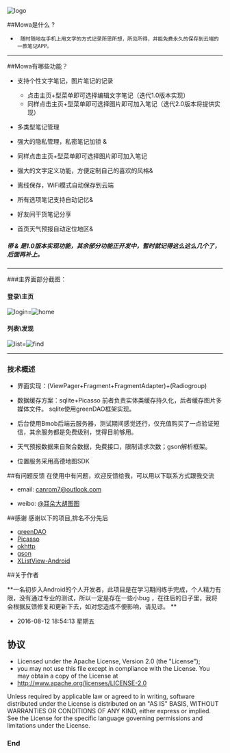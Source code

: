![logo](http://r.photo.store.qq.com/psb?/V11r2x9W13Hapo/lEmP8kslW7eO6EoeS2sDiG6joc52PdlYegWTHNgM9ZQ!/r/dK0AAAAAAAAA "logo")

##Mowa是什么 ?

-      随时随地在手机上用文字的方式记录所思所想，所见所得，并能免费永久的保存到云端的一款笔记APP。


------------



##Mowa有哪些功能？

* 支持个性文字笔记，图片笔记的记录
    *  点击主页+型菜单即可选择编辑文字笔记（迭代1.0版本实现）
    *  同样点击主页+型菜单即可选择图片即可加入笔记（迭代2.0版本将提供实现）

* 多类型笔记管理
 *  强大的隐私管理，私密笔记加锁 &
 *  同样点击主页+型菜单即可选择图片即可加入笔记

* 强大的文字定义功能，方便定制自己的喜欢的风格&

* 离线保存，WiFi模式自动保存到云端

* 所有选项笔记支持自动记忆&

* 好友间干货笔记分享

* 首页天气预报自动定位地区&



##### 带 & 是1.0版本实现功能，其余部分功能正开发中，暂时就记得这么这么几个了，后面再补上。


------------


###主界面部分截图：

#### 登录\主页
![login](http://a3.qpic.cn/psb?/V11r2x9W13Hapo/9Lho5KICGCwOqKTJH9jPgIWLlRlMTC91r6D5EWObChg!/b/dK0AAAAAAAAA&bo=4QCQAQAAAAADB1I!&rf=viewer_4 "login")=![home](http://a3.qpic.cn/psb?/V11r2x9W13Hapo/iLGNNfZwHqvwi194XUJhl9nEgnAeLXJyrRtoY5j7E4I!/b/dLAAAAAAAAAA&bo=4ACQAQAAAAADAFQ!&rf=viewer_4 "home")
#### 列表\发现
![list](http://a2.qpic.cn/psb?/V11r2x9W13Hapo/uNEAqNS4BbQejCHg3Bj1NSDcSx4f2dyKNVcM5dQYOK4!/b/dKkAAAAAAAAA&bo=4ACQAQAAAAADB1M!&rf=viewer_4 "list")=![find](http://a1.qpic.cn/psb?/V11r2x9W13Hapo/3B*rLemRGKuOq1ma9W*muMUsN.H57ytHH8AzNraN2EQ!/b/dP8AAAAAAAAA&bo=4ACQAQAAAAADB1M!&rf=viewer_4 "find")


------------




### 技术概述
- 界面实现：(ViewPager+Fragment+FragmentAdapter)+(Radiogroup)

- 数据缓存方案：sqlite+Picasso 前者负责实体类缓存持久化，后者缓存图片多媒体文件。 sqlite使用greenDAO框架实现。

- 后台使用Bmob后端云服务器，测试期间感觉还行，仅充值购买了一点验证短信，其余服务都是免费级别，觉得目前够用。

- 天气预报数据来自聚合数据，免费接口，限制请求次数；gson解析框架。

- 位置服务采用高德地图SDK


##有问题反馈
在使用中有问题，欢迎反馈给我，可以用以下联系方式跟我交流

- email: canrom7@outlook.com
* weibo: [@耳朵大胡图图](http://weibo.com/u/1947907272)





##感谢
感谢以下的项目,排名不分先后

* [greenDAO](http://greenrobot.org/greendao/)
* [ Picasso](http://square.github.io/picasso/)
* [ okhttp](http://square.github.io/okhttp/)
* [ gson](https://github.com/google/gson)
* [ XListView-Android](https://github.com/Maxwin-z/XListView-Android)

##关于作者

**一名初步入Android的个人开发者，此项目是在学习期间练手完成，个人精力有限，没有通过专业的测试，所以一定是存在一些小bug ，在往后的日子里，我将会根据反馈修复和更新下去，如对您造成不便影响，请见谅。
**

- 2016-08-12 18:54:13 星期五

## 协议


- Licensed under the Apache License, Version 2.0 (the "License");
- you may not use this file except in compliance with the License. You may obtain a copy of the License at
- 
   http://www.apache.org/licenses/LICENSE-2.0

Unless required by applicable law or agreed to in writing, software distributed under the License is distributed on an "AS IS" BASIS, WITHOUT WARRANTIES OR CONDITIONS OF ANY KIND, either express or implied. See the License for the specific language governing permissions and limitations under the License.

### End
